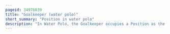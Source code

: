 ```yaml
---
pageid: 34976839
title: "Goalkeeper (water polo)"
short_summary: "Position in water polo"
description: "In Water Polo, the Goalkeeper occupies a Position as the last Line of Defense between the Opponent's Offence and their own Team's Goal, which is 2. 8 m2 ."
---
```

